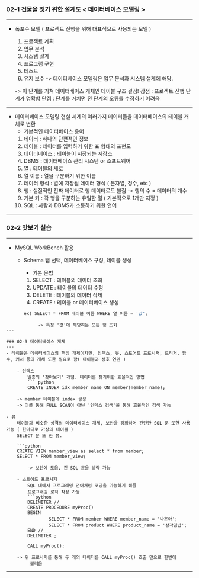 ### 02-1 건물을 짓기 위한 설계도 < 데이터베이스 모델링 >
---
- 폭포수 모델 ( 프로젝트 진행을 위해 대표적으로 사용되는 모델 )
	1) 프로젝트 계획
	2) 업무 분석
	3) 시스템 설계
	4) 프로그램 구현
	5) 테스트
	6) 유지 보수
		-> 데이터베이스 모델링은 업무 분석과 시스템 설계에 해당.
		
	-> 이 단계를 거쳐 데이터베이스 개체인 테이블 구조 결정!
		장점 : 프로젝트 진행 단계가 명확함
		단점 : 단계를 거치면 전 단계의 오류를 수정하기 어려움
---
- 데이터베이스 모델링
	현실 세계의 여러가지 데이터들을 데이터베이스의 테이블 개체로 변환
	- 기본적인 데이터베이스 용어
	1) 데이터 : 하나의 단편적인 정보
	2) 테이블 : 데이터를 입력하기 위한 표 형태의 표현도
	3) 데이터베이스 : 테이블이 저장되는 저장소
	4) DBMS : 데이터베이스 관리 시스템 or 소프트웨어
	5) 열 : 테이블의 세로
	6) 열 이름 : 열을 구분하기 위한 이름
	7) 데이터 형식 : 열에 저장될 데이터 형식 ( 문자열, 정수, etc )
	8) 행 : 실질적인 진짜 데이터로 행 데이터로도 불림 -> 행의 수 = 데이터의 개수
	9) 기본 키 : 각 행을 구분하는 유일한 열 ( 기본적으로 1개만 지정 )
	10)  SQL : 사람과 DBMS가 소통하기 위한 언어
---

### 02-2 맛보기 실습
---
- MySQL WorkBench 활용
	- Schema 탭 선택, 데이터베이스 구성, 테이블 생성
		- 기본 문법
		1) SELECT : 테이블의 데이터 조회
		2) UPDATE : 테이블의 데이터 수정
		3) DELETE : 테이블의 데이터 삭제
		4) CREATE : 테이블 or 데이터베이스 생성
		
		``` python
		ex) SELECT * FROM 테이블_이름 WHERE 열_이름 = '값';
```
			-> 특정 '값'에 해당하는 모든 행 조회
---

### 02-3 데이터베이스 개체
---
- 테이블은 데이터베이스의 핵심 개체이지만, 인덱스, 뷰, 스토어드 프로시저, 트리거, 함수, 커서 등의 개체 또한 필요로 함( 테이블과 상호 연관 )

	- 인덱스
		일종의 '찾아보기' 개념. 데이터를 찾기위한 효율적인 방법
		``` python
		CREATE INDEX idx_member_name ON member(member_name);
```
		-> member 테이블에 index 생성
		-> 이를 통해 FULL SCAN이 아닌 '인덱스 검색'을 통해 효율적인 검색 가능

	- 뷰
		테이블과 비슷한 성격의 데이터베이스 개체, 보안을 강화하며 간단한 SQL 문 또한 사용 가능 ( 한마디로 가상의 테이블 )
		SELECT 문 또 한 뷰.

		```python
		CREATE VIEW member_view as select * from member;
		SELECT * FROM member_view;
```
		-> 보안에 도움, 긴 SQL 문을 생략 가능

	- 스토어드 프로시저
		SQL 내에서 프로그래밍 언어처럼 코딩을 가능하게 해줌
		프로그래밍 로직 작성 가능
		```python
		DELIMITER //
		CREATE PROCEDURE myProc()
		BEGIN
				SELECT * FROM member WHERE member_name = '나훈아';
		        SELECT * FROM product WHERE product_name = '삼각김밥';
		END //
		DELIMITER ;

		CALL myProc();
```
		-> 위 프로시저를 통해 두 개의 데이터를 CALL myProc() 호출 만으로 한번에 
		     불러옴
---
